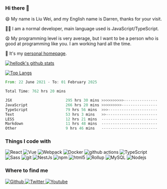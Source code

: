 
### Hi there 👋

😄️ My name is Liu Wei, and my English name is Darren, thanks for your visit.

🙏🏻 I am a normal developer, main language used is JavaScript/TypeScript.

😩️ My programming level is very average, but I want to be a person who is good at programming like you. I am working hard all the time.

👀️ It's my [personal homepage](https://darrenliuwei.com).

[![hellodk's github stats](https://github-readme-stats.vercel.app/api?username=darrenliuwei)](https://github.com/anuraghazra/github-readme-stats)

[![Top Langs](https://github-readme-stats.vercel.app/api/top-langs/?username=darrenliuwei)](https://github.com/anuraghazra/github-readme-stats)

<!--START_SECTION:waka-->

```rust
From: 22 June 2021 - To: 01 February 2025

Total Time: 762 hrs 20 mins

JSX                        295 hrs 30 mins >>>>>>>>>>---------------   38.27 %
JavaScript                 266 hrs 20 mins >>>>>>>>>----------------   34.49 %
TypeScript                 79 hrs 56 mins  >>>----------------------   10.35 %
Text                       53 hrs 3 mins   >>-----------------------   06.87 %
LESS                       12 hrs 21 mins  -------------------------   01.60 %
Markdown                   11 hrs 48 mins  -------------------------   01.53 %
Other                      9 hrs 46 mins   -------------------------   01.27 %
```

<!--END_SECTION:waka-->

<h3>Things I code with</h3>
<p>
  <img alt="React" src="https://img.shields.io/badge/-React-45b8d8?style=flat-square&logo=react&logoColor=white" />
  <img alt="Vue" src="https://img.shields.io/badge/-Vue-4fc08d?style=flat&logo=vuedotjs&logoColor=fff" />
  <img alt="Webpack" src="https://img.shields.io/badge/-Webpack-8DD6F9?style=flat-square&logo=webpack&logoColor=white" /> 
  <img alt="Docker" src="https://img.shields.io/badge/-Docker-46a2f1?style=flat-square&logo=docker&logoColor=white" />
  <img alt="github actions" src="https://img.shields.io/badge/-Github_Actions-2088FF?style=flat-square&logo=github-actions&logoColor=white" />
  <img alt="TypeScript" src="https://img.shields.io/badge/-TypeScript-007ACC?style=flat-square&logo=typescript&logoColor=white" />
  <img alt="Sass" src="https://img.shields.io/badge/-Sass-CC6699?style=flat-square&logo=sass&logoColor=white" />
  <img alt="git" src="https://img.shields.io/badge/-Git-F05032?style=flat-square&logo=git&logoColor=white" />
  <img alt="NestJs" src="https://img.shields.io/badge/-NestJs-ea2845?style=flat-square&logo=nestjs&logoColor=white" />
  <img alt="npm" src="https://img.shields.io/badge/-NPM-CB3837?style=flat-square&logo=npm&logoColor=white" />
  <img alt="html5" src="https://img.shields.io/badge/-HTML5-E34F26?style=flat-square&logo=html5&logoColor=white" />
  <img alt="Rollup" src="https://img.shields.io/badge/-Rollup-EC4A3F?style=flat-square&logo=rollup.js&logoColor=white" />
  <img alt="MySQL" src="https://img.shields.io/badge/-MySQL-1a73e8?style=flat-square&logo=mysql&logoColor=white" />
  <img alt="Nodejs" src="https://img.shields.io/badge/-Nodejs-43853d?style=flat-square&logo=Node.js&logoColor=white" />
</p>

<h3>Where to find me</h3>
<p>
  <a href="https://github.com/darrenliuwei" target="_blank">
    <img alt="Github" src="https://img.shields.io/badge/GitHub-%2312100E.svg?&style=for-the-badge&logo=Github&logoColor=white" />
  </a> 
  <a href="https://twitter.com/darrenliuwei" target="_blank">
    <img alt="Twitter" src="https://img.shields.io/badge/twitter-%231DA1F2.svg?&style=for-the-badge&logo=twitter&logoColor=white" />
  </a> 
  <a href="https://www.youtube.com/sphard" target="_blank">
    <img alt="Youtube" src="https://img.shields.io/badge/youtube-%23ff5722.svg?&style=for-the-badge&logo=youtube&logoColor=white" />
  </a> 
</p>
